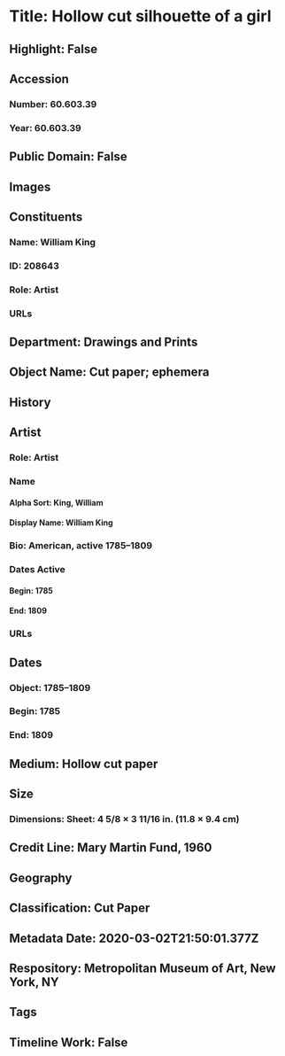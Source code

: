 # Title: Hollow cut silhouette of a girl
## Highlight: False
## Accession
### Number: 60.603.39
### Year: 60.603.39
## Public Domain: False
## Images
## Constituents
### Name: William King
### ID: 208643
### Role: Artist
### URLs
## Department: Drawings and Prints
## Object Name: Cut paper; ephemera
## History
## Artist
### Role: Artist
### Name
#### Alpha Sort: King, William
#### Display Name: William King
### Bio: American, active 1785–1809
### Dates Active
#### Begin: 1785
#### End: 1809
### URLs
## Dates
### Object: 1785–1809
### Begin: 1785
### End: 1809
## Medium: Hollow cut paper
## Size
### Dimensions: Sheet: 4 5/8 × 3 11/16 in. (11.8 × 9.4 cm)
## Credit Line: Mary Martin Fund, 1960
## Geography
## Classification: Cut Paper
## Metadata Date: 2020-03-02T21:50:01.377Z
## Respository: Metropolitan Museum of Art, New York, NY
## Tags
## Timeline Work: False